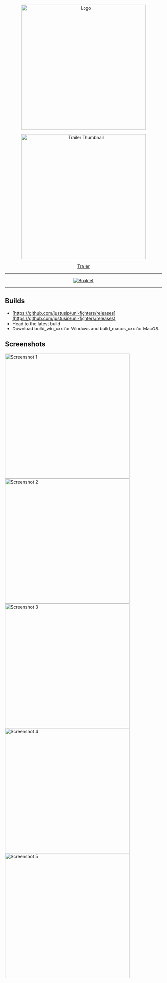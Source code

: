 <p align="center">
    <img src="GitResources/TitleShadowed.png" alt="Logo" width="400px" />
</p>
<div align="center">

<a href="https://www.youtube.com/watch?v=-hSmOeRL0kw">
    <img src="GitResources/TrailerThumbnail.jpg" alt="Trailer Thumbnail" width="400px" />
</a>

[Trailer](https://www.youtube.com/watch?v=-hSmOeRL0kw)

---

<a href="https://raw.githubusercontent.com/justusip/uni-fighters/master/GitResources/Poster-LowRes.jpg">
    <img src="GitResources/Poster-LowRes.jpg" alt="Booklet" />
</a>

</div>

---

## Builds

- [https://github.com/justusip/uni-fighters/releases](https://github.com/justusip/uni-fighters/releases)
- Head to the latest build
- Download build_win_xxx for Windows and build_macos_xxx for MacOS.

## Screenshots

<img src="GitResources/1.png" alt="Screenshot 1" width="400px" />
<img src="GitResources/2.png" alt="Screenshot 2" width="400px" />
<img src="GitResources/3.png" alt="Screenshot 3" width="400px" />
<img src="GitResources/4.png" alt="Screenshot 4" width="400px" />
<img src="GitResources/5.png" alt="Screenshot 5" width="400px" />
